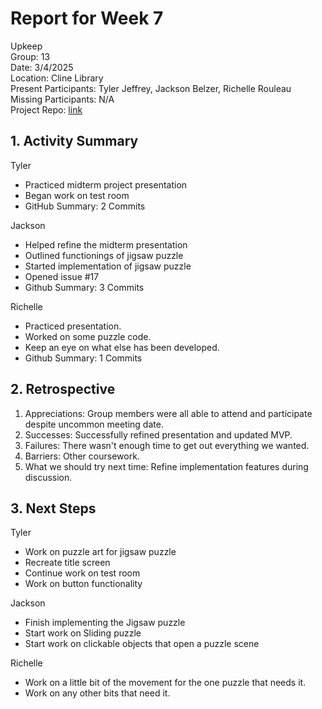 # Report for Week 7 #
Upkeep <br />
Group: 13<br />
Date: 3/4/2025<br />
Location: Cline Library<br />
Present Participants: Tyler Jeffrey, Jackson Belzer, Richelle Rouleau<br />
Missing Participants: N/A<br />
Project Repo: [link](https://github.com/TJeffrey237/CS386Project.git)

## 1. Activity Summary ##
Tyler
- Practiced midterm project presentation
- Began work on test room
- GitHub Summary: 2 Commits

Jackson
- Helped refine the midterm presentation
- Outlined functionings of jigsaw puzzle
- Started implementation of jigsaw puzzle
- Opened issue #17
- Github Summary: 3 Commits

Richelle
- Practiced presentation.
- Worked on some puzzle code.
- Keep an eye on what else has been developed.
- Github Summary: 1 Commits

## 2. Retrospective ##
1. Appreciations: Group members were all able to attend and participate despite uncommon meeting date.
2. Successes: Successfully refined presentation and updated MVP.
3. Failures: There wasn't enough time to get out everything we wanted.
4. Barriers: Other coursework.
5. What we should try next time: Refine implementation features during discussion.

## 3. Next Steps ##
Tyler
- Work on puzzle art for jigsaw puzzle
- Recreate title screen
- Continue work on test room
- Work on button functionality

Jackson 
- Finish implementing the Jigsaw puzzle
- Start work on Sliding puzzle
- Start work on clickable objects that open a puzzle scene

Richelle
- Work on a little bit of the movement for the one puzzle that needs it.
- Work on any other bits that need it.
